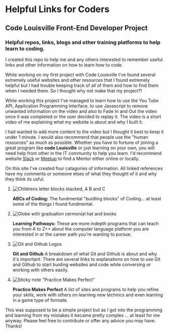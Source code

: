 # **Helpful Links for Coders**

<h2>Code Louisville Front-End Developer Project</h2>


<h3> Helpful repos, links, blogs and other training platforms to help learn to coding. </h3>

<p>I created this repo to help me and any others interested to remember useful links and other information on how to learn how to code.</p>

<p>While working on my first project with Code Louisville I've found several extremely useful websites and other resources that I found extremely helpful
but I had trouble keeping track of all of them and how to find them when I needed them. So I thought why not make that my project?!

While working this project I've managed to learn how to use the You Tube API, Application Programming Interface, to use Javascript to remove unwanted
information on the video and also to Fade In and Out the video once it was completed or the user decided to replay it. The video is a short video of me
explaining what my website is about and why I built it. 

I had wanted to add more content to the video but I thought it best to keep it under 1 minute. I would also recommend that people use the "human resources"
as much as possible. Whether you have to fortune of joining a great program like **code Louisville** or just learning on your own, you will need help 
from other in the IT community to help you learn. I'd recommend website <a href="https://slack.com/">Slack</a> or <a href="https://www.meetup.com/topics/slack/">Meetup</a> 
 to find a Mentor either online or locally.<br></p>

<p>On this site I've created four catagories of information. All linked references have my comments or someone elses of what they thought of it and why they think its usful.</p>

1) ![Childrens letter blocks stacked, A B and C]("/img/abcBlocks.png")<p>**ABCs of Coding:** The fundmental "buidling blocks" of Coding... at least some of the things I found 
fundmental.</p>

2) ![Globe with graduation cermonial hat and books]("/img/learning-paths.png")<p>**Learning Pathways:** These are more indepth programs that can teach you from A to Z++ about 
the computer language platform you are interested in or the career path you're wanting to pursue.</p>

3) ![Git and Github Logos]("/img/github.png")<p>**Git and Github** A breakdown of what Git and Github is about and why it's important. There are several links to explanations 
on how to use Git and Github to start buiding websites and code while conversing or working with others easily.</p>

4) ![Sticky note "Practice Makes Perfect"]("/img/practiceMakesPerfect.png")<p>**Practice Makes Perfect** A list of sites and programs to help you refine your skills, work with
others on learning new technics and even learning in a game type of formate.</p>

<p>This was supposed to be a simple project but as I got into the programming and learning from my mistakes it became pretty complex ... at least for me anyway. Please feel free
to contribute or offer any advice you may have. Thanks!</p>





